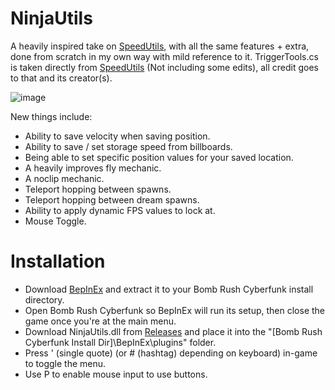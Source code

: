 # NinjaUtils

A heavily inspired take on [SpeedUtils](https://github.com/realJomoko/SpeedUtils/), with all the same features + extra, done from scratch in my own way with mild reference to it.
TriggerTools.cs is taken directly from [SpeedUtils](https://github.com/realJomoko/SpeedUtils/) (Not including some edits), all credit goes to that and its creator(s).

![image](https://github.com/Ninja-Cookie/NinjaUtils/assets/62808028/6de919cf-e9e5-4209-a220-d105a8f02031)

New things include:
- Ability to save velocity when saving position.
- Ability to save / set storage speed from billboards.
- Being able to set specific position values for your saved location.
- A heavily improves fly mechanic.
- A noclip mechanic.
- Teleport hopping between spawns.
- Teleport hopping between dream spawns.
- Ability to apply dynamic FPS values to lock at.
- Mouse Toggle.

# Installation
- Download [BepInEx](https://github.com/BepInEx/BepInEx/releases/) and extract it to your Bomb Rush Cyberfunk install directory.
- Open Bomb Rush Cyberfunk so BepInEx will run its setup, then close the game once you're at the main menu.
- Download NinjaUtils.dll from [Releases](https://github.com/Ninja-Cookie/NinjaUtils/releases) and place it into the "[Bomb Rush Cyberfunk Install Dir]\BepInEx\plugins" folder.
- Press ' (single quote) (or # (hashtag) depending on keyboard) in-game to toggle the menu.
- Use P to enable mouse input to use buttons.
